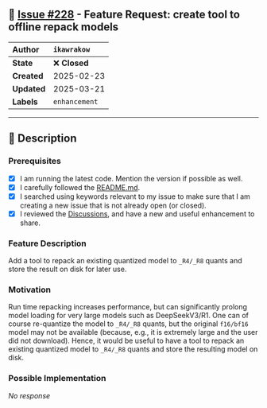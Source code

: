 ## 📌 [Issue #228](https://github.com/ikawrakow/ik_llama.cpp/issues/228) - Feature Request: create tool to offline repack models

| **Author** | `ikawrakow` |
| :--- | :--- |
| **State** | ❌ **Closed** |
| **Created** | 2025-02-23 |
| **Updated** | 2025-03-21 |
| **Labels** | `enhancement` |

---

## 📄 Description

### Prerequisites

- [x] I am running the latest code. Mention the version if possible as well.
- [x] I carefully followed the [README.md](https://github.com/ggerganov/llama.cpp/blob/master/README.md).
- [x] I searched using keywords relevant to my issue to make sure that I am creating a new issue that is not already open (or closed).
- [x] I reviewed the [Discussions](https://github.com/ggerganov/llama.cpp/discussions), and have a new and useful enhancement to share.

### Feature Description


Add a tool to repack an existing quantized model to `_R4/_R8` quants and store the result on disk for later use.


### Motivation

Run time repacking increases performance, but can significantly prolong model loading for very large models such as DeepSeekV3/R1. One can of course re-quantize the model to `_R4/_R8` quants, but the original `f16/bf16` model may not be available (because, e.g., it is extremely large and the user did not download). Hence, it would be useful to have a tool to repack an existing quantized model to `_R4/_R8` quants and store the resulting model on disk.    

### Possible Implementation

_No response_